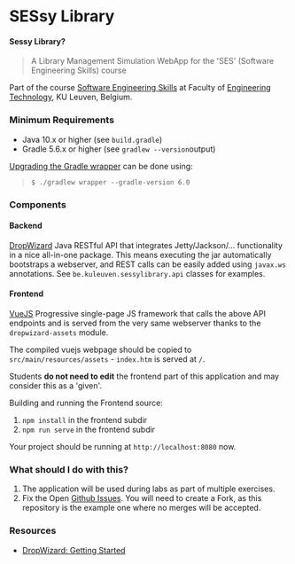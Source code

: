 # SESsy Library

#### Sessy Library?

> A Library Management Simulation WebApp for the 'SES' (Software Engineering Skills) course

Part of the course [Software Engineering Skills](https://brainbaking.com/teaching/ses/) at Faculty of [Engineering Technology](https://iiw.kuleuven.be), KU Leuven, Belgium.

### Minimum Requirements

* Java 10.x or higher (see `build.gradle`)
* Gradle 5.6.x or higher (see `gradlew --version`output)

[Upgrading the Gradle wrapper](https://docs.gradle.org/current/userguide/gradle_wrapper.html) can be done using:

> `$ ./gradlew wrapper --gradle-version 6.0`

### Components

#### Backend

[DropWizard](http://www.dropwizard.io/en/stable/) Java RESTful API that integrates Jetty/Jackson/... functionality in a nice all-in-one package. 
This means executing the jar automatically bootstraps a webserver, and REST calls can be easily added using `javax.ws` annotations. See `be.kuleuven.sessylibrary.api` classes for examples.

#### Frontend

[VueJS](https://vuejs.org) Progressive single-page JS framework that calls the above API endpoints and is served from the very same webserver thanks to the `dropwizard-assets` module. 

The compiled vuejs webpage should be copied to `src/main/resources/assets` - `index.htm` is served at `/`.

Students **do not need to edit** the frontend part of this application and may consider this as a 'given'. 

Building and running the Frontend source:

1. `npm install` in the frontend subdir
2. `npm run serve` in the frontend subdir

Your project should be running at `http://localhost:8080` now.

### What should I do with this?

1. The application will be used during labs as part of multiple exercises. 
2. Fix the Open [Github Issues](https://github.com/KULeuven-Diepenbeek/sessylibrary/issues). You will need to create a Fork, as this repository is the example one where no merges will be accepted. 

### Resources

* [DropWizard: Getting Started](https://dropwizard.io/en/stable/getting-started.html) 

